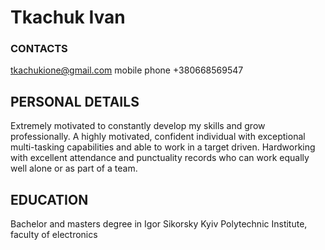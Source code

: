 # Tkachuk Ivan

### CONTACTS
tkachukione@gmail.com
mobile phone +380668569547
 
## PERSONAL DETAILS

Extremely motivated to constantly develop my skills and grow professionally. A highly motivated, confident individual with exceptional multi-tasking capabilities 
and able to work in a target driven. Hardworking with 
excellent attendance and punctuality records who can work equally well alone or as part of a team.

## EDUCATION
Bachelor and masters degree   in Igor Sikorsky Kyiv Polytechnic Institute,  faculty of electronics